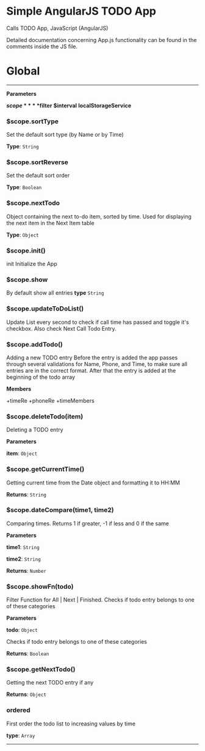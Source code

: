 # Simple AngularJS TODO App
Calls TODO App,
JavaScript (AngularJS)

Detailed documentation concerning App.js functionality can be found in the comments inside the JS file.

# Global

* * *
**Parameters**

**$scope**
**$filter**
**$interval**
**localStorageService**

### $scope.sortType

Set the default sort type (by Name or by Time)

**Type**: `String`

### $scope.sortReverse

Set the default sort order

**Type**: `Boolean`

### $scope.nextTodo

Object containing the next to-do item, sorted by time.
Used for displaying the next item in the Next Item table

**Type**: `Object`

### $scope.init()

init
Initialize the App

### $scope.show

By default show all entries
**type** `String`

### $scope.updateToDoList()

Update List every second to check if call time has passed and toggle it's checkbox.
Also check Next Call Todo Entry.

### $scope.addTodo()

Adding a new TODO entry
Before the entry is added the app passes through several validations for Name, Phone, and Time, to make sure all entries are in the correct format.
After that the entry is added at the beginning of the todo array

**Members**

+timeRe
+phoneRe
+timeMembers

### $scope.deleteTodo(item)

Deleting a TODO entry

**Parameters**

**item**: `Object`



### $scope.getCurrentTime()

Getting current time from the Date object and formatting it to HH:MM

**Returns**: `String`


### $scope.dateCompare(time1, time2)

Comparing times. Returns 1 if greater, -1 if less and 0 if the same

**Parameters**

**time1**: `String`

**time2**: `String`

**Returns**: `Number`


### $scope.showFn(todo)

Filter Function for All | Next | Finished.
Checks if todo entry belongs to one of these categories

**Parameters**

**todo**: `Object`

Checks if todo entry belongs to one of these categories

**Returns**: `Boolean`


### $scope.getNextTodo()

Getting the next TODO entry if any

**Returns**: `Object`

### ordered

First order the todo list to increasing values by time

**type**: `Array`

* * *










